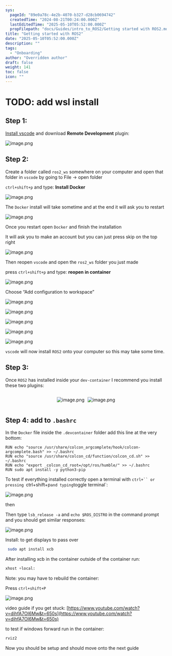 ```yaml
---
sys:
  pageId: "89e0a78c-4e2b-4070-b327-d28cb0694742"
  createdTime: "2024-08-21T00:24:00.000Z"
  lastEditedTime: "2025-05-10T05:52:00.000Z"
  propFilepath: "docs/Guides/intro_to_ROS2/Getting started with ROS2.md"
title: "Getting started with ROS2"
date: "2025-05-10T05:52:00.000Z"
description: ""
tags:
  - "Onboarding"
author: "Overridden author"
draft: false
weight: 141
toc: false
icon: ""
---
```


# TODO: add wsl install

## Step 1:

[Install vscode](https://code.visualstudio.com/download) and download **Remote Development** plugin:

![image.png](https://prod-files-secure.s3.us-west-2.amazonaws.com/d518164a-d88e-44d1-a4ee-3adb3bd8bce0/efb52993-1881-4a40-b95e-6f020334f022/image.png?X-Amz-Algorithm=AWS4-HMAC-SHA256&X-Amz-Content-Sha256=UNSIGNED-PAYLOAD&X-Amz-Credential=ASIAZI2LB4665YXG5K4X%2F20250629%2Fus-west-2%2Fs3%2Faws4_request&X-Amz-Date=20250629T220756Z&X-Amz-Expires=3600&X-Amz-Security-Token=IQoJb3JpZ2luX2VjELX%2F%2F%2F%2F%2F%2F%2F%2F%2F%2FwEaCXVzLXdlc3QtMiJHMEUCIHWoUsJva8zksE2uHv2%2Bx66QZfrlkBAve5OIru7pGT6VAiEAuPUJOoR2bS%2FLuijeNzR%2BeS0i6%2FpqXX6D9lcW9kqo1gsqiAQIrv%2F%2F%2F%2F%2F%2F%2F%2F%2F%2FARAAGgw2Mzc0MjMxODM4MDUiDBJC1viUHv3qRjOcMCrcA780Lzgb3IN3KVoMBsqYEDrSg0h4w27Psx%2BgSU671aTwcGTnVQbqwg0GJQPr4HB8aTVPOCawapQXMbf%2Bd7zVp9gCrA6A6wo0PRH%2F7ddOveh5tY9o1HIn20xglYU6CNIcNSKibkeAh0hxFEDLK7Kx0uuqxjNl0%2FihrUfWmRaXwLgkUReJVPniQJ1D1u2mkzEFXGDNIJ%2F6BMaoc06p9jpZZNJ5HYuevyKLRkCU9jmyNTetD9k7H34tj7SJikcAlvx0rg%2FfQVAvGqTBJq3%2Fe8dCqdmjmKEAYA6E1PQKla5gzIFWUmimSF3YWvHxCKs4oGHT2YAQ30BnBTykrfiIyTYSNLKh%2BapCq0eLis%2Ft1EwytzTkkhq%2BRfNMvxlAnX%2FmqfKrwCTxeGe3hd2LW%2B1kMnC3zTUmUEIlH%2BYCtn1JTcxi%2F12XC%2BPy2UGHHRW%2F1BaZf%2BhN6juUzqyGHTKpWLHCsLXbnvk2pr4bJFOqtUHGwqdWIiTszwOuZmvXAZtY6j1UxAJwtOi1xD1XRMW3ysApWurugXXwpV%2BDLfqSxJl2C9zHGggTFY6K2OxPgiPOJUZtF3pzbnGUEEWlExtJswDB9nHrKMvRo%2B0BGk8w7BpkY4WpY0678aaQo6uggJX7FMU4MPDMhsMGOqUBPgh02Dh9uNWvH6F7MJOA3Kc6MXff%2FTv2AWVvTynClRoP%2FARqJvRwMw8F3fSreOU7RWbd0abNf497JuGb78sGAs20z0MJfZG7QdnmFp3jNzwMawFjiJxKTw3iVzgymXnhjYW%2F1FJpuawg%2Fv%2Fto5%2BOIxjK70D3Jk7yyXFMrk9gCoF0yKttdN2x3RK1mGFcvOsjeee4I3LVoNOp8wTxGTkr90%2F5HS7V&X-Amz-Signature=2939ffa9eccfa6c380fb21bd7fd4f1a55a8c44439376f5452489d0cf92647041&X-Amz-SignedHeaders=host&x-amz-checksum-mode=ENABLED&x-id=GetObject)

## Step 2:

Create a folder called `ros2_ws` somewhere on your computer and open that folder in `vscode` by going to File → open folder 

`ctrl+shift+p` and type: **Install Docker**

![image.png](https://prod-files-secure.s3.us-west-2.amazonaws.com/d518164a-d88e-44d1-a4ee-3adb3bd8bce0/2269dc0e-1cd5-47ff-bceb-c04ad9b2eab0/image.png?X-Amz-Algorithm=AWS4-HMAC-SHA256&X-Amz-Content-Sha256=UNSIGNED-PAYLOAD&X-Amz-Credential=ASIAZI2LB4665YXG5K4X%2F20250629%2Fus-west-2%2Fs3%2Faws4_request&X-Amz-Date=20250629T220756Z&X-Amz-Expires=3600&X-Amz-Security-Token=IQoJb3JpZ2luX2VjELX%2F%2F%2F%2F%2F%2F%2F%2F%2F%2FwEaCXVzLXdlc3QtMiJHMEUCIHWoUsJva8zksE2uHv2%2Bx66QZfrlkBAve5OIru7pGT6VAiEAuPUJOoR2bS%2FLuijeNzR%2BeS0i6%2FpqXX6D9lcW9kqo1gsqiAQIrv%2F%2F%2F%2F%2F%2F%2F%2F%2F%2FARAAGgw2Mzc0MjMxODM4MDUiDBJC1viUHv3qRjOcMCrcA780Lzgb3IN3KVoMBsqYEDrSg0h4w27Psx%2BgSU671aTwcGTnVQbqwg0GJQPr4HB8aTVPOCawapQXMbf%2Bd7zVp9gCrA6A6wo0PRH%2F7ddOveh5tY9o1HIn20xglYU6CNIcNSKibkeAh0hxFEDLK7Kx0uuqxjNl0%2FihrUfWmRaXwLgkUReJVPniQJ1D1u2mkzEFXGDNIJ%2F6BMaoc06p9jpZZNJ5HYuevyKLRkCU9jmyNTetD9k7H34tj7SJikcAlvx0rg%2FfQVAvGqTBJq3%2Fe8dCqdmjmKEAYA6E1PQKla5gzIFWUmimSF3YWvHxCKs4oGHT2YAQ30BnBTykrfiIyTYSNLKh%2BapCq0eLis%2Ft1EwytzTkkhq%2BRfNMvxlAnX%2FmqfKrwCTxeGe3hd2LW%2B1kMnC3zTUmUEIlH%2BYCtn1JTcxi%2F12XC%2BPy2UGHHRW%2F1BaZf%2BhN6juUzqyGHTKpWLHCsLXbnvk2pr4bJFOqtUHGwqdWIiTszwOuZmvXAZtY6j1UxAJwtOi1xD1XRMW3ysApWurugXXwpV%2BDLfqSxJl2C9zHGggTFY6K2OxPgiPOJUZtF3pzbnGUEEWlExtJswDB9nHrKMvRo%2B0BGk8w7BpkY4WpY0678aaQo6uggJX7FMU4MPDMhsMGOqUBPgh02Dh9uNWvH6F7MJOA3Kc6MXff%2FTv2AWVvTynClRoP%2FARqJvRwMw8F3fSreOU7RWbd0abNf497JuGb78sGAs20z0MJfZG7QdnmFp3jNzwMawFjiJxKTw3iVzgymXnhjYW%2F1FJpuawg%2Fv%2Fto5%2BOIxjK70D3Jk7yyXFMrk9gCoF0yKttdN2x3RK1mGFcvOsjeee4I3LVoNOp8wTxGTkr90%2F5HS7V&X-Amz-Signature=752245f021c34d1a75e6f22a3ddeff941127718e1aa388e12e4ed9004229ad2c&X-Amz-SignedHeaders=host&x-amz-checksum-mode=ENABLED&x-id=GetObject)

The `Docker` install will take sometime and at the end it will ask you to restart

![image.png](https://prod-files-secure.s3.us-west-2.amazonaws.com/d518164a-d88e-44d1-a4ee-3adb3bd8bce0/ed233f78-be33-4b1f-b89c-9c346c0e961e/image.png?X-Amz-Algorithm=AWS4-HMAC-SHA256&X-Amz-Content-Sha256=UNSIGNED-PAYLOAD&X-Amz-Credential=ASIAZI2LB4665YXG5K4X%2F20250629%2Fus-west-2%2Fs3%2Faws4_request&X-Amz-Date=20250629T220756Z&X-Amz-Expires=3600&X-Amz-Security-Token=IQoJb3JpZ2luX2VjELX%2F%2F%2F%2F%2F%2F%2F%2F%2F%2FwEaCXVzLXdlc3QtMiJHMEUCIHWoUsJva8zksE2uHv2%2Bx66QZfrlkBAve5OIru7pGT6VAiEAuPUJOoR2bS%2FLuijeNzR%2BeS0i6%2FpqXX6D9lcW9kqo1gsqiAQIrv%2F%2F%2F%2F%2F%2F%2F%2F%2F%2FARAAGgw2Mzc0MjMxODM4MDUiDBJC1viUHv3qRjOcMCrcA780Lzgb3IN3KVoMBsqYEDrSg0h4w27Psx%2BgSU671aTwcGTnVQbqwg0GJQPr4HB8aTVPOCawapQXMbf%2Bd7zVp9gCrA6A6wo0PRH%2F7ddOveh5tY9o1HIn20xglYU6CNIcNSKibkeAh0hxFEDLK7Kx0uuqxjNl0%2FihrUfWmRaXwLgkUReJVPniQJ1D1u2mkzEFXGDNIJ%2F6BMaoc06p9jpZZNJ5HYuevyKLRkCU9jmyNTetD9k7H34tj7SJikcAlvx0rg%2FfQVAvGqTBJq3%2Fe8dCqdmjmKEAYA6E1PQKla5gzIFWUmimSF3YWvHxCKs4oGHT2YAQ30BnBTykrfiIyTYSNLKh%2BapCq0eLis%2Ft1EwytzTkkhq%2BRfNMvxlAnX%2FmqfKrwCTxeGe3hd2LW%2B1kMnC3zTUmUEIlH%2BYCtn1JTcxi%2F12XC%2BPy2UGHHRW%2F1BaZf%2BhN6juUzqyGHTKpWLHCsLXbnvk2pr4bJFOqtUHGwqdWIiTszwOuZmvXAZtY6j1UxAJwtOi1xD1XRMW3ysApWurugXXwpV%2BDLfqSxJl2C9zHGggTFY6K2OxPgiPOJUZtF3pzbnGUEEWlExtJswDB9nHrKMvRo%2B0BGk8w7BpkY4WpY0678aaQo6uggJX7FMU4MPDMhsMGOqUBPgh02Dh9uNWvH6F7MJOA3Kc6MXff%2FTv2AWVvTynClRoP%2FARqJvRwMw8F3fSreOU7RWbd0abNf497JuGb78sGAs20z0MJfZG7QdnmFp3jNzwMawFjiJxKTw3iVzgymXnhjYW%2F1FJpuawg%2Fv%2Fto5%2BOIxjK70D3Jk7yyXFMrk9gCoF0yKttdN2x3RK1mGFcvOsjeee4I3LVoNOp8wTxGTkr90%2F5HS7V&X-Amz-Signature=cd4756049276196adf1027856ef22115fb1eb800934622b0445659d5b55b41ba&X-Amz-SignedHeaders=host&x-amz-checksum-mode=ENABLED&x-id=GetObject)

Once you restart open `Docker` and finish the installation

It will ask you to make an account but you can just press skip on the top right

![image.png](https://prod-files-secure.s3.us-west-2.amazonaws.com/d518164a-d88e-44d1-a4ee-3adb3bd8bce0/21010ad9-1659-4fd9-9f59-9932a09b2a3d/image.png?X-Amz-Algorithm=AWS4-HMAC-SHA256&X-Amz-Content-Sha256=UNSIGNED-PAYLOAD&X-Amz-Credential=ASIAZI2LB4665YXG5K4X%2F20250629%2Fus-west-2%2Fs3%2Faws4_request&X-Amz-Date=20250629T220756Z&X-Amz-Expires=3600&X-Amz-Security-Token=IQoJb3JpZ2luX2VjELX%2F%2F%2F%2F%2F%2F%2F%2F%2F%2FwEaCXVzLXdlc3QtMiJHMEUCIHWoUsJva8zksE2uHv2%2Bx66QZfrlkBAve5OIru7pGT6VAiEAuPUJOoR2bS%2FLuijeNzR%2BeS0i6%2FpqXX6D9lcW9kqo1gsqiAQIrv%2F%2F%2F%2F%2F%2F%2F%2F%2F%2FARAAGgw2Mzc0MjMxODM4MDUiDBJC1viUHv3qRjOcMCrcA780Lzgb3IN3KVoMBsqYEDrSg0h4w27Psx%2BgSU671aTwcGTnVQbqwg0GJQPr4HB8aTVPOCawapQXMbf%2Bd7zVp9gCrA6A6wo0PRH%2F7ddOveh5tY9o1HIn20xglYU6CNIcNSKibkeAh0hxFEDLK7Kx0uuqxjNl0%2FihrUfWmRaXwLgkUReJVPniQJ1D1u2mkzEFXGDNIJ%2F6BMaoc06p9jpZZNJ5HYuevyKLRkCU9jmyNTetD9k7H34tj7SJikcAlvx0rg%2FfQVAvGqTBJq3%2Fe8dCqdmjmKEAYA6E1PQKla5gzIFWUmimSF3YWvHxCKs4oGHT2YAQ30BnBTykrfiIyTYSNLKh%2BapCq0eLis%2Ft1EwytzTkkhq%2BRfNMvxlAnX%2FmqfKrwCTxeGe3hd2LW%2B1kMnC3zTUmUEIlH%2BYCtn1JTcxi%2F12XC%2BPy2UGHHRW%2F1BaZf%2BhN6juUzqyGHTKpWLHCsLXbnvk2pr4bJFOqtUHGwqdWIiTszwOuZmvXAZtY6j1UxAJwtOi1xD1XRMW3ysApWurugXXwpV%2BDLfqSxJl2C9zHGggTFY6K2OxPgiPOJUZtF3pzbnGUEEWlExtJswDB9nHrKMvRo%2B0BGk8w7BpkY4WpY0678aaQo6uggJX7FMU4MPDMhsMGOqUBPgh02Dh9uNWvH6F7MJOA3Kc6MXff%2FTv2AWVvTynClRoP%2FARqJvRwMw8F3fSreOU7RWbd0abNf497JuGb78sGAs20z0MJfZG7QdnmFp3jNzwMawFjiJxKTw3iVzgymXnhjYW%2F1FJpuawg%2Fv%2Fto5%2BOIxjK70D3Jk7yyXFMrk9gCoF0yKttdN2x3RK1mGFcvOsjeee4I3LVoNOp8wTxGTkr90%2F5HS7V&X-Amz-Signature=85c435042c89d91b328a94cfa99a4e43c338ac002f810a6c212f9e99ffdf3e68&X-Amz-SignedHeaders=host&x-amz-checksum-mode=ENABLED&x-id=GetObject)

Then reopen `vscode` and open the `ros2_ws` folder you just made

press `ctrl+shift+p` and type: **reopen in container**

![image.png](https://prod-files-secure.s3.us-west-2.amazonaws.com/d518164a-d88e-44d1-a4ee-3adb3bd8bce0/4e93b8c2-41ad-488c-8095-c74205196118/image.png?X-Amz-Algorithm=AWS4-HMAC-SHA256&X-Amz-Content-Sha256=UNSIGNED-PAYLOAD&X-Amz-Credential=ASIAZI2LB4665YXG5K4X%2F20250629%2Fus-west-2%2Fs3%2Faws4_request&X-Amz-Date=20250629T220756Z&X-Amz-Expires=3600&X-Amz-Security-Token=IQoJb3JpZ2luX2VjELX%2F%2F%2F%2F%2F%2F%2F%2F%2F%2FwEaCXVzLXdlc3QtMiJHMEUCIHWoUsJva8zksE2uHv2%2Bx66QZfrlkBAve5OIru7pGT6VAiEAuPUJOoR2bS%2FLuijeNzR%2BeS0i6%2FpqXX6D9lcW9kqo1gsqiAQIrv%2F%2F%2F%2F%2F%2F%2F%2F%2F%2FARAAGgw2Mzc0MjMxODM4MDUiDBJC1viUHv3qRjOcMCrcA780Lzgb3IN3KVoMBsqYEDrSg0h4w27Psx%2BgSU671aTwcGTnVQbqwg0GJQPr4HB8aTVPOCawapQXMbf%2Bd7zVp9gCrA6A6wo0PRH%2F7ddOveh5tY9o1HIn20xglYU6CNIcNSKibkeAh0hxFEDLK7Kx0uuqxjNl0%2FihrUfWmRaXwLgkUReJVPniQJ1D1u2mkzEFXGDNIJ%2F6BMaoc06p9jpZZNJ5HYuevyKLRkCU9jmyNTetD9k7H34tj7SJikcAlvx0rg%2FfQVAvGqTBJq3%2Fe8dCqdmjmKEAYA6E1PQKla5gzIFWUmimSF3YWvHxCKs4oGHT2YAQ30BnBTykrfiIyTYSNLKh%2BapCq0eLis%2Ft1EwytzTkkhq%2BRfNMvxlAnX%2FmqfKrwCTxeGe3hd2LW%2B1kMnC3zTUmUEIlH%2BYCtn1JTcxi%2F12XC%2BPy2UGHHRW%2F1BaZf%2BhN6juUzqyGHTKpWLHCsLXbnvk2pr4bJFOqtUHGwqdWIiTszwOuZmvXAZtY6j1UxAJwtOi1xD1XRMW3ysApWurugXXwpV%2BDLfqSxJl2C9zHGggTFY6K2OxPgiPOJUZtF3pzbnGUEEWlExtJswDB9nHrKMvRo%2B0BGk8w7BpkY4WpY0678aaQo6uggJX7FMU4MPDMhsMGOqUBPgh02Dh9uNWvH6F7MJOA3Kc6MXff%2FTv2AWVvTynClRoP%2FARqJvRwMw8F3fSreOU7RWbd0abNf497JuGb78sGAs20z0MJfZG7QdnmFp3jNzwMawFjiJxKTw3iVzgymXnhjYW%2F1FJpuawg%2Fv%2Fto5%2BOIxjK70D3Jk7yyXFMrk9gCoF0yKttdN2x3RK1mGFcvOsjeee4I3LVoNOp8wTxGTkr90%2F5HS7V&X-Amz-Signature=c7cc84a9446626e6981546d4248d3d6bd7db607a2ca8e433158011fb3f868898&X-Amz-SignedHeaders=host&x-amz-checksum-mode=ENABLED&x-id=GetObject)

Choose “Add configuration to workspace”

![image.png](https://prod-files-secure.s3.us-west-2.amazonaws.com/d518164a-d88e-44d1-a4ee-3adb3bd8bce0/9560b282-5060-4989-ba37-97e7b2c22476/image.png?X-Amz-Algorithm=AWS4-HMAC-SHA256&X-Amz-Content-Sha256=UNSIGNED-PAYLOAD&X-Amz-Credential=ASIAZI2LB4665YXG5K4X%2F20250629%2Fus-west-2%2Fs3%2Faws4_request&X-Amz-Date=20250629T220756Z&X-Amz-Expires=3600&X-Amz-Security-Token=IQoJb3JpZ2luX2VjELX%2F%2F%2F%2F%2F%2F%2F%2F%2F%2FwEaCXVzLXdlc3QtMiJHMEUCIHWoUsJva8zksE2uHv2%2Bx66QZfrlkBAve5OIru7pGT6VAiEAuPUJOoR2bS%2FLuijeNzR%2BeS0i6%2FpqXX6D9lcW9kqo1gsqiAQIrv%2F%2F%2F%2F%2F%2F%2F%2F%2F%2FARAAGgw2Mzc0MjMxODM4MDUiDBJC1viUHv3qRjOcMCrcA780Lzgb3IN3KVoMBsqYEDrSg0h4w27Psx%2BgSU671aTwcGTnVQbqwg0GJQPr4HB8aTVPOCawapQXMbf%2Bd7zVp9gCrA6A6wo0PRH%2F7ddOveh5tY9o1HIn20xglYU6CNIcNSKibkeAh0hxFEDLK7Kx0uuqxjNl0%2FihrUfWmRaXwLgkUReJVPniQJ1D1u2mkzEFXGDNIJ%2F6BMaoc06p9jpZZNJ5HYuevyKLRkCU9jmyNTetD9k7H34tj7SJikcAlvx0rg%2FfQVAvGqTBJq3%2Fe8dCqdmjmKEAYA6E1PQKla5gzIFWUmimSF3YWvHxCKs4oGHT2YAQ30BnBTykrfiIyTYSNLKh%2BapCq0eLis%2Ft1EwytzTkkhq%2BRfNMvxlAnX%2FmqfKrwCTxeGe3hd2LW%2B1kMnC3zTUmUEIlH%2BYCtn1JTcxi%2F12XC%2BPy2UGHHRW%2F1BaZf%2BhN6juUzqyGHTKpWLHCsLXbnvk2pr4bJFOqtUHGwqdWIiTszwOuZmvXAZtY6j1UxAJwtOi1xD1XRMW3ysApWurugXXwpV%2BDLfqSxJl2C9zHGggTFY6K2OxPgiPOJUZtF3pzbnGUEEWlExtJswDB9nHrKMvRo%2B0BGk8w7BpkY4WpY0678aaQo6uggJX7FMU4MPDMhsMGOqUBPgh02Dh9uNWvH6F7MJOA3Kc6MXff%2FTv2AWVvTynClRoP%2FARqJvRwMw8F3fSreOU7RWbd0abNf497JuGb78sGAs20z0MJfZG7QdnmFp3jNzwMawFjiJxKTw3iVzgymXnhjYW%2F1FJpuawg%2Fv%2Fto5%2BOIxjK70D3Jk7yyXFMrk9gCoF0yKttdN2x3RK1mGFcvOsjeee4I3LVoNOp8wTxGTkr90%2F5HS7V&X-Amz-Signature=aea354713d9cdf22a668dab41c03fa134f86a127d87bf1dbbb9b80453bccf98e&X-Amz-SignedHeaders=host&x-amz-checksum-mode=ENABLED&x-id=GetObject)

![image.png](https://prod-files-secure.s3.us-west-2.amazonaws.com/d518164a-d88e-44d1-a4ee-3adb3bd8bce0/2ee63f81-886b-48e8-a553-dc6e5eac99e4/image.png?X-Amz-Algorithm=AWS4-HMAC-SHA256&X-Amz-Content-Sha256=UNSIGNED-PAYLOAD&X-Amz-Credential=ASIAZI2LB4665YXG5K4X%2F20250629%2Fus-west-2%2Fs3%2Faws4_request&X-Amz-Date=20250629T220756Z&X-Amz-Expires=3600&X-Amz-Security-Token=IQoJb3JpZ2luX2VjELX%2F%2F%2F%2F%2F%2F%2F%2F%2F%2FwEaCXVzLXdlc3QtMiJHMEUCIHWoUsJva8zksE2uHv2%2Bx66QZfrlkBAve5OIru7pGT6VAiEAuPUJOoR2bS%2FLuijeNzR%2BeS0i6%2FpqXX6D9lcW9kqo1gsqiAQIrv%2F%2F%2F%2F%2F%2F%2F%2F%2F%2FARAAGgw2Mzc0MjMxODM4MDUiDBJC1viUHv3qRjOcMCrcA780Lzgb3IN3KVoMBsqYEDrSg0h4w27Psx%2BgSU671aTwcGTnVQbqwg0GJQPr4HB8aTVPOCawapQXMbf%2Bd7zVp9gCrA6A6wo0PRH%2F7ddOveh5tY9o1HIn20xglYU6CNIcNSKibkeAh0hxFEDLK7Kx0uuqxjNl0%2FihrUfWmRaXwLgkUReJVPniQJ1D1u2mkzEFXGDNIJ%2F6BMaoc06p9jpZZNJ5HYuevyKLRkCU9jmyNTetD9k7H34tj7SJikcAlvx0rg%2FfQVAvGqTBJq3%2Fe8dCqdmjmKEAYA6E1PQKla5gzIFWUmimSF3YWvHxCKs4oGHT2YAQ30BnBTykrfiIyTYSNLKh%2BapCq0eLis%2Ft1EwytzTkkhq%2BRfNMvxlAnX%2FmqfKrwCTxeGe3hd2LW%2B1kMnC3zTUmUEIlH%2BYCtn1JTcxi%2F12XC%2BPy2UGHHRW%2F1BaZf%2BhN6juUzqyGHTKpWLHCsLXbnvk2pr4bJFOqtUHGwqdWIiTszwOuZmvXAZtY6j1UxAJwtOi1xD1XRMW3ysApWurugXXwpV%2BDLfqSxJl2C9zHGggTFY6K2OxPgiPOJUZtF3pzbnGUEEWlExtJswDB9nHrKMvRo%2B0BGk8w7BpkY4WpY0678aaQo6uggJX7FMU4MPDMhsMGOqUBPgh02Dh9uNWvH6F7MJOA3Kc6MXff%2FTv2AWVvTynClRoP%2FARqJvRwMw8F3fSreOU7RWbd0abNf497JuGb78sGAs20z0MJfZG7QdnmFp3jNzwMawFjiJxKTw3iVzgymXnhjYW%2F1FJpuawg%2Fv%2Fto5%2BOIxjK70D3Jk7yyXFMrk9gCoF0yKttdN2x3RK1mGFcvOsjeee4I3LVoNOp8wTxGTkr90%2F5HS7V&X-Amz-Signature=f5ee12456894ef6d96dc0b67e8d376078b5555095f17eedb91a656650cb47e24&X-Amz-SignedHeaders=host&x-amz-checksum-mode=ENABLED&x-id=GetObject)

![image.png](https://prod-files-secure.s3.us-west-2.amazonaws.com/d518164a-d88e-44d1-a4ee-3adb3bd8bce0/ae1580b2-b048-407e-aed9-b584224a7a04/image.png?X-Amz-Algorithm=AWS4-HMAC-SHA256&X-Amz-Content-Sha256=UNSIGNED-PAYLOAD&X-Amz-Credential=ASIAZI2LB4665YXG5K4X%2F20250629%2Fus-west-2%2Fs3%2Faws4_request&X-Amz-Date=20250629T220756Z&X-Amz-Expires=3600&X-Amz-Security-Token=IQoJb3JpZ2luX2VjELX%2F%2F%2F%2F%2F%2F%2F%2F%2F%2FwEaCXVzLXdlc3QtMiJHMEUCIHWoUsJva8zksE2uHv2%2Bx66QZfrlkBAve5OIru7pGT6VAiEAuPUJOoR2bS%2FLuijeNzR%2BeS0i6%2FpqXX6D9lcW9kqo1gsqiAQIrv%2F%2F%2F%2F%2F%2F%2F%2F%2F%2FARAAGgw2Mzc0MjMxODM4MDUiDBJC1viUHv3qRjOcMCrcA780Lzgb3IN3KVoMBsqYEDrSg0h4w27Psx%2BgSU671aTwcGTnVQbqwg0GJQPr4HB8aTVPOCawapQXMbf%2Bd7zVp9gCrA6A6wo0PRH%2F7ddOveh5tY9o1HIn20xglYU6CNIcNSKibkeAh0hxFEDLK7Kx0uuqxjNl0%2FihrUfWmRaXwLgkUReJVPniQJ1D1u2mkzEFXGDNIJ%2F6BMaoc06p9jpZZNJ5HYuevyKLRkCU9jmyNTetD9k7H34tj7SJikcAlvx0rg%2FfQVAvGqTBJq3%2Fe8dCqdmjmKEAYA6E1PQKla5gzIFWUmimSF3YWvHxCKs4oGHT2YAQ30BnBTykrfiIyTYSNLKh%2BapCq0eLis%2Ft1EwytzTkkhq%2BRfNMvxlAnX%2FmqfKrwCTxeGe3hd2LW%2B1kMnC3zTUmUEIlH%2BYCtn1JTcxi%2F12XC%2BPy2UGHHRW%2F1BaZf%2BhN6juUzqyGHTKpWLHCsLXbnvk2pr4bJFOqtUHGwqdWIiTszwOuZmvXAZtY6j1UxAJwtOi1xD1XRMW3ysApWurugXXwpV%2BDLfqSxJl2C9zHGggTFY6K2OxPgiPOJUZtF3pzbnGUEEWlExtJswDB9nHrKMvRo%2B0BGk8w7BpkY4WpY0678aaQo6uggJX7FMU4MPDMhsMGOqUBPgh02Dh9uNWvH6F7MJOA3Kc6MXff%2FTv2AWVvTynClRoP%2FARqJvRwMw8F3fSreOU7RWbd0abNf497JuGb78sGAs20z0MJfZG7QdnmFp3jNzwMawFjiJxKTw3iVzgymXnhjYW%2F1FJpuawg%2Fv%2Fto5%2BOIxjK70D3Jk7yyXFMrk9gCoF0yKttdN2x3RK1mGFcvOsjeee4I3LVoNOp8wTxGTkr90%2F5HS7V&X-Amz-Signature=4fe51d1cd387ddc4e61d5816c7d95419ec86da69dd1b6bef289c744ad83d184f&X-Amz-SignedHeaders=host&x-amz-checksum-mode=ENABLED&x-id=GetObject)

![image.png](https://prod-files-secure.s3.us-west-2.amazonaws.com/d518164a-d88e-44d1-a4ee-3adb3bd8bce0/53255b28-f75e-430f-b9e3-c0ac8577e42b/image.png?X-Amz-Algorithm=AWS4-HMAC-SHA256&X-Amz-Content-Sha256=UNSIGNED-PAYLOAD&X-Amz-Credential=ASIAZI2LB4665YXG5K4X%2F20250629%2Fus-west-2%2Fs3%2Faws4_request&X-Amz-Date=20250629T220756Z&X-Amz-Expires=3600&X-Amz-Security-Token=IQoJb3JpZ2luX2VjELX%2F%2F%2F%2F%2F%2F%2F%2F%2F%2FwEaCXVzLXdlc3QtMiJHMEUCIHWoUsJva8zksE2uHv2%2Bx66QZfrlkBAve5OIru7pGT6VAiEAuPUJOoR2bS%2FLuijeNzR%2BeS0i6%2FpqXX6D9lcW9kqo1gsqiAQIrv%2F%2F%2F%2F%2F%2F%2F%2F%2F%2FARAAGgw2Mzc0MjMxODM4MDUiDBJC1viUHv3qRjOcMCrcA780Lzgb3IN3KVoMBsqYEDrSg0h4w27Psx%2BgSU671aTwcGTnVQbqwg0GJQPr4HB8aTVPOCawapQXMbf%2Bd7zVp9gCrA6A6wo0PRH%2F7ddOveh5tY9o1HIn20xglYU6CNIcNSKibkeAh0hxFEDLK7Kx0uuqxjNl0%2FihrUfWmRaXwLgkUReJVPniQJ1D1u2mkzEFXGDNIJ%2F6BMaoc06p9jpZZNJ5HYuevyKLRkCU9jmyNTetD9k7H34tj7SJikcAlvx0rg%2FfQVAvGqTBJq3%2Fe8dCqdmjmKEAYA6E1PQKla5gzIFWUmimSF3YWvHxCKs4oGHT2YAQ30BnBTykrfiIyTYSNLKh%2BapCq0eLis%2Ft1EwytzTkkhq%2BRfNMvxlAnX%2FmqfKrwCTxeGe3hd2LW%2B1kMnC3zTUmUEIlH%2BYCtn1JTcxi%2F12XC%2BPy2UGHHRW%2F1BaZf%2BhN6juUzqyGHTKpWLHCsLXbnvk2pr4bJFOqtUHGwqdWIiTszwOuZmvXAZtY6j1UxAJwtOi1xD1XRMW3ysApWurugXXwpV%2BDLfqSxJl2C9zHGggTFY6K2OxPgiPOJUZtF3pzbnGUEEWlExtJswDB9nHrKMvRo%2B0BGk8w7BpkY4WpY0678aaQo6uggJX7FMU4MPDMhsMGOqUBPgh02Dh9uNWvH6F7MJOA3Kc6MXff%2FTv2AWVvTynClRoP%2FARqJvRwMw8F3fSreOU7RWbd0abNf497JuGb78sGAs20z0MJfZG7QdnmFp3jNzwMawFjiJxKTw3iVzgymXnhjYW%2F1FJpuawg%2Fv%2Fto5%2BOIxjK70D3Jk7yyXFMrk9gCoF0yKttdN2x3RK1mGFcvOsjeee4I3LVoNOp8wTxGTkr90%2F5HS7V&X-Amz-Signature=3d27f87c533b03b2addbf31fa196244ed0f5c0d3dbeecf3a993d8c3b84adc02a&X-Amz-SignedHeaders=host&x-amz-checksum-mode=ENABLED&x-id=GetObject)

![image.png](https://prod-files-secure.s3.us-west-2.amazonaws.com/d518164a-d88e-44d1-a4ee-3adb3bd8bce0/7c562767-5af9-4ffb-97d1-327bcdf4ee00/image.png?X-Amz-Algorithm=AWS4-HMAC-SHA256&X-Amz-Content-Sha256=UNSIGNED-PAYLOAD&X-Amz-Credential=ASIAZI2LB4665YXG5K4X%2F20250629%2Fus-west-2%2Fs3%2Faws4_request&X-Amz-Date=20250629T220756Z&X-Amz-Expires=3600&X-Amz-Security-Token=IQoJb3JpZ2luX2VjELX%2F%2F%2F%2F%2F%2F%2F%2F%2F%2FwEaCXVzLXdlc3QtMiJHMEUCIHWoUsJva8zksE2uHv2%2Bx66QZfrlkBAve5OIru7pGT6VAiEAuPUJOoR2bS%2FLuijeNzR%2BeS0i6%2FpqXX6D9lcW9kqo1gsqiAQIrv%2F%2F%2F%2F%2F%2F%2F%2F%2F%2FARAAGgw2Mzc0MjMxODM4MDUiDBJC1viUHv3qRjOcMCrcA780Lzgb3IN3KVoMBsqYEDrSg0h4w27Psx%2BgSU671aTwcGTnVQbqwg0GJQPr4HB8aTVPOCawapQXMbf%2Bd7zVp9gCrA6A6wo0PRH%2F7ddOveh5tY9o1HIn20xglYU6CNIcNSKibkeAh0hxFEDLK7Kx0uuqxjNl0%2FihrUfWmRaXwLgkUReJVPniQJ1D1u2mkzEFXGDNIJ%2F6BMaoc06p9jpZZNJ5HYuevyKLRkCU9jmyNTetD9k7H34tj7SJikcAlvx0rg%2FfQVAvGqTBJq3%2Fe8dCqdmjmKEAYA6E1PQKla5gzIFWUmimSF3YWvHxCKs4oGHT2YAQ30BnBTykrfiIyTYSNLKh%2BapCq0eLis%2Ft1EwytzTkkhq%2BRfNMvxlAnX%2FmqfKrwCTxeGe3hd2LW%2B1kMnC3zTUmUEIlH%2BYCtn1JTcxi%2F12XC%2BPy2UGHHRW%2F1BaZf%2BhN6juUzqyGHTKpWLHCsLXbnvk2pr4bJFOqtUHGwqdWIiTszwOuZmvXAZtY6j1UxAJwtOi1xD1XRMW3ysApWurugXXwpV%2BDLfqSxJl2C9zHGggTFY6K2OxPgiPOJUZtF3pzbnGUEEWlExtJswDB9nHrKMvRo%2B0BGk8w7BpkY4WpY0678aaQo6uggJX7FMU4MPDMhsMGOqUBPgh02Dh9uNWvH6F7MJOA3Kc6MXff%2FTv2AWVvTynClRoP%2FARqJvRwMw8F3fSreOU7RWbd0abNf497JuGb78sGAs20z0MJfZG7QdnmFp3jNzwMawFjiJxKTw3iVzgymXnhjYW%2F1FJpuawg%2Fv%2Fto5%2BOIxjK70D3Jk7yyXFMrk9gCoF0yKttdN2x3RK1mGFcvOsjeee4I3LVoNOp8wTxGTkr90%2F5HS7V&X-Amz-Signature=5affd086218befd806016c656363df38571112f758a5e7b73e731eb87496cf87&X-Amz-SignedHeaders=host&x-amz-checksum-mode=ENABLED&x-id=GetObject)

`vscode` will now install `ROS2` onto your computer so this may take some time.

## Step 3:

Once `ROS2` has installed inside your `dev-container` I recommend you install these two plugins:

<div style="display: flex;flex-direction: row; column-gap:10px; max-width: 630px;justify-content: center;">
<div>

![image.png](https://prod-files-secure.s3.us-west-2.amazonaws.com/d518164a-d88e-44d1-a4ee-3adb3bd8bce0/3fc3d550-5a54-4ba1-ba6b-faa01cdb7369/image.png?X-Amz-Algorithm=AWS4-HMAC-SHA256&X-Amz-Content-Sha256=UNSIGNED-PAYLOAD&X-Amz-Credential=ASIAZI2LB466ZZNZYKVG%2F20250629%2Fus-west-2%2Fs3%2Faws4_request&X-Amz-Date=20250629T220757Z&X-Amz-Expires=3600&X-Amz-Security-Token=IQoJb3JpZ2luX2VjELX%2F%2F%2F%2F%2F%2F%2F%2F%2F%2FwEaCXVzLXdlc3QtMiJHMEUCID3L7k9QLbRnKZST1VtQm22CHFgsH3lBvA8lMATH0uvGAiEAp7%2BxeOPy%2F28PRhRw%2FgNHULyuqHMVZfqYVF85SIPZyK0qiAQIrv%2F%2F%2F%2F%2F%2F%2F%2F%2F%2FARAAGgw2Mzc0MjMxODM4MDUiDAAah2y1AFP53tlBIircAxe%2BjW%2Fj0nXwS33heBdGJ1OvNcpMiGJQLekqXiyiaGklfCroNAMhk4XYfwI76ihVTxepVMZ8X%2BG1yPnAcpuipz%2BWVVSsXbU3%2B7BoYUvToxoaWl9%2BmUQjTX%2BRpLL%2Fv8NGbAM7PR0WYL%2B%2BB%2BENk4jVsLqFBe2U%2F3J7qutFd6uHU4nkjDEz6YmbOhK3Q6ro%2F%2FPSCmwBvhjQy2hHYtE%2FGVC%2Fl5TxcwMuq%2FYr6%2Bf4G2itPawVKR4wbSXtf%2FqIvYPySGY4q3L%2FC77Viqzu34lFvPmddwOHPxBWa87OvVH3Su19LU25xWqEl6cRVSuyFKiQXu9OUxXtLLLaRQG1jsoisjXPaG6RuejzNWm%2BIkvlG5J9FHXbSrrD2GWmsgGmVgRvs35CivF%2FNoY1ezruj3HA4GkD52iApjS9wc%2FoyOIL7ukA6lJhXp40G1iFpyyCYR%2FJlPMnHMZ%2Bl%2FcpYh%2B2mpa9QOAquYyIF%2FZxSmPjCJ8BZWVTmyJi2zBRxkdBWNCTrs4h6A1rlP2VwQc8H5XaN2gHnKsvGWlVWC1ipfmEco%2Bd8i%2FqV%2BN41MJXXXmXc5ZQ1lEoEwQ3FFUaQdCr%2FtIsp8tczr%2BVlR8gvVhWJBIwuYjocBnSLnETUPbJXTo3HJdqGYdhMPPMhsMGOqUBUIKUexagF7sUDnIqMrEeUW%2B%2FpqYUrAE1ZTralhL2DlnD8UV91AUzTvgfsVlfq6%2B22ji9smtguU7x99gKo3aWX39KsY0%2BctMrq%2FPBb%2BB5%2FPLuunI%2FuID7%2FwJ7jUKjdDqaMpuuGeRQi9c79T7hB8bjyTSlO2qg%2BAdMxp4eiyJHSDT7JjMWIkXETdJ707E89IRx0QzR7lagLeMrbeTReLzdRbJXXPvN&X-Amz-Signature=cdcdbdd564820ed0e7252fd82733d79f3da089af5cbbd5519adb42318f03a0f3&X-Amz-SignedHeaders=host&x-amz-checksum-mode=ENABLED&x-id=GetObject)

</div>
<div>

![image.png](https://prod-files-secure.s3.us-west-2.amazonaws.com/d518164a-d88e-44d1-a4ee-3adb3bd8bce0/d994cc66-13c2-4093-a5a3-f84cf4601a82/image.png?X-Amz-Algorithm=AWS4-HMAC-SHA256&X-Amz-Content-Sha256=UNSIGNED-PAYLOAD&X-Amz-Credential=ASIAZI2LB466WZPQEZHQ%2F20250629%2Fus-west-2%2Fs3%2Faws4_request&X-Amz-Date=20250629T220757Z&X-Amz-Expires=3600&X-Amz-Security-Token=IQoJb3JpZ2luX2VjELb%2F%2F%2F%2F%2F%2F%2F%2F%2F%2FwEaCXVzLXdlc3QtMiJHMEUCIGx1I66WuEGQCoNIolvVrMNX7hz0c5zfvndy5mT9%2FdfnAiEAwDOJeLR7vbYe9TWORHQkaTJoNtGSCiUtl7J%2F5Mi%2BqdQqiAQIr%2F%2F%2F%2F%2F%2F%2F%2F%2F%2F%2FARAAGgw2Mzc0MjMxODM4MDUiDCiSSKHJlEf5OIvkECrcA14JFhuDHuIm2%2B0AS3XDwDannpCXg5%2Fc4gNZQKZT9ZOe2%2F9VM%2BiQClioYaBTrsFPGtQ7qQ%2B69rJ8VzE%2FV5%2BAXj1zxMIDiFn5U2GflgEBjI6CNXO3UWiVnn6HWbdQd9t0L%2BYw2SLqqu%2FHljktIO%2FBclt3VLcmBiYWwgN3iDAvIG4%2FohMNJ0n7iO6r3m86X5J%2B3UQUSUj%2F0loduZn%2BdQQ0fQnCNvIg9YwKXX1SQ85n5rOriEqt5%2FNOujUiVCqysBzWTVG5s6xJXp%2BUgYitX%2FVvsmncu2gUziYorPQu2dLm3gU7M%2BoOSHMR8zjHNm6eFz%2BggbJE%2FHv624%2F0aipU0mLeE6VoCIbTlOsTRnJzQJjV3dU9u8A444rNX3r0MnYvXNMXwSb5doPiY6QVeXaW7uf1TzHy%2BqNdjru1HtuYIFEaRCJN8rEjbyYGQVbdC2S5xFah%2BBcYu2XGD6mTR98ts2eBplESo7cR14wOQjnMY8oLCrBQzwkWVUfB6frBiiIEetwQJWHYdyQgnFjUEJ5rFA2fncYgf%2Fn57Wo81BqVADu54ctKc2oNNVQ9hTgOBcYKu92XyKTTMd3Qo%2FD%2B%2BGQWmI4Zl4zmhzOTFngOhHY%2Ff57uKsmq0l6L0dppmPxbJoSWMOvphsMGOqUB18qM23oIZ6Bhumju4ev02w1GZS5iQ0Dvc5Akavjzmrz1II7cacbWFQpk40P14AoBH0t1bXKGUGR1Ah1%2BhiWlHSmZiaGhb%2B1Yf3WXspYy80dlopD2YAqWvDMXsuM4KuM%2FoBHQFyBeQenXza0AcS2mTx1pl73ivgwZji7keOsvVkdQw44l1RbcgLskcW0vry5c1rTB0a7gSHTuPCsnFUJR7dN3Pp4E&X-Amz-Signature=59d5ee254a5ca84dafe72a4a838289e8098cca5c058b739504d098b12ce97400&X-Amz-SignedHeaders=host&x-amz-checksum-mode=ENABLED&x-id=GetObject)

</div>
</div>

## Step 4: add to `.bashrc`

In the `Docker` file inside the `.devcontainer` folder add this line at the very bottom: 

```docker
RUN echo "source /usr/share/colcon_argcomplete/hook/colcon-argcomplete.bash" >> ~/.bashrc
RUN echo "source /usr/share/colcon_cd/function/colcon_cd.sh" >> ~/.bashrc
RUN echo "export _colcon_cd_root=/opt/ros/humble/" >> ~/.bashrc
RUN sudo apt install -y python3-pip 
```

To test if everything installed correctly open a terminal with `ctrl+`` or pressing `ctrl+shift+p` and typing `toggle terminal`:

![image.png](https://prod-files-secure.s3.us-west-2.amazonaws.com/d518164a-d88e-44d1-a4ee-3adb3bd8bce0/6a4943d8-b04e-4c02-9a58-775f3384d1a5/image.png?X-Amz-Algorithm=AWS4-HMAC-SHA256&X-Amz-Content-Sha256=UNSIGNED-PAYLOAD&X-Amz-Credential=ASIAZI2LB4665YXG5K4X%2F20250629%2Fus-west-2%2Fs3%2Faws4_request&X-Amz-Date=20250629T220756Z&X-Amz-Expires=3600&X-Amz-Security-Token=IQoJb3JpZ2luX2VjELX%2F%2F%2F%2F%2F%2F%2F%2F%2F%2FwEaCXVzLXdlc3QtMiJHMEUCIHWoUsJva8zksE2uHv2%2Bx66QZfrlkBAve5OIru7pGT6VAiEAuPUJOoR2bS%2FLuijeNzR%2BeS0i6%2FpqXX6D9lcW9kqo1gsqiAQIrv%2F%2F%2F%2F%2F%2F%2F%2F%2F%2FARAAGgw2Mzc0MjMxODM4MDUiDBJC1viUHv3qRjOcMCrcA780Lzgb3IN3KVoMBsqYEDrSg0h4w27Psx%2BgSU671aTwcGTnVQbqwg0GJQPr4HB8aTVPOCawapQXMbf%2Bd7zVp9gCrA6A6wo0PRH%2F7ddOveh5tY9o1HIn20xglYU6CNIcNSKibkeAh0hxFEDLK7Kx0uuqxjNl0%2FihrUfWmRaXwLgkUReJVPniQJ1D1u2mkzEFXGDNIJ%2F6BMaoc06p9jpZZNJ5HYuevyKLRkCU9jmyNTetD9k7H34tj7SJikcAlvx0rg%2FfQVAvGqTBJq3%2Fe8dCqdmjmKEAYA6E1PQKla5gzIFWUmimSF3YWvHxCKs4oGHT2YAQ30BnBTykrfiIyTYSNLKh%2BapCq0eLis%2Ft1EwytzTkkhq%2BRfNMvxlAnX%2FmqfKrwCTxeGe3hd2LW%2B1kMnC3zTUmUEIlH%2BYCtn1JTcxi%2F12XC%2BPy2UGHHRW%2F1BaZf%2BhN6juUzqyGHTKpWLHCsLXbnvk2pr4bJFOqtUHGwqdWIiTszwOuZmvXAZtY6j1UxAJwtOi1xD1XRMW3ysApWurugXXwpV%2BDLfqSxJl2C9zHGggTFY6K2OxPgiPOJUZtF3pzbnGUEEWlExtJswDB9nHrKMvRo%2B0BGk8w7BpkY4WpY0678aaQo6uggJX7FMU4MPDMhsMGOqUBPgh02Dh9uNWvH6F7MJOA3Kc6MXff%2FTv2AWVvTynClRoP%2FARqJvRwMw8F3fSreOU7RWbd0abNf497JuGb78sGAs20z0MJfZG7QdnmFp3jNzwMawFjiJxKTw3iVzgymXnhjYW%2F1FJpuawg%2Fv%2Fto5%2BOIxjK70D3Jk7yyXFMrk9gCoF0yKttdN2x3RK1mGFcvOsjeee4I3LVoNOp8wTxGTkr90%2F5HS7V&X-Amz-Signature=4ae0f514804f2ffdec7d793c4668783456ff65bade8e1d95fd6a61eb6fca51b9&X-Amz-SignedHeaders=host&x-amz-checksum-mode=ENABLED&x-id=GetObject)

then 

Then type `lsb_release -a` and `echo $ROS_DISTRO` in the command prompt and you should get similar responses:

![image.png](https://prod-files-secure.s3.us-west-2.amazonaws.com/d518164a-d88e-44d1-a4ee-3adb3bd8bce0/3e635dec-a805-4e85-8b9e-d000e5b71a4e/image.png?X-Amz-Algorithm=AWS4-HMAC-SHA256&X-Amz-Content-Sha256=UNSIGNED-PAYLOAD&X-Amz-Credential=ASIAZI2LB4665YXG5K4X%2F20250629%2Fus-west-2%2Fs3%2Faws4_request&X-Amz-Date=20250629T220756Z&X-Amz-Expires=3600&X-Amz-Security-Token=IQoJb3JpZ2luX2VjELX%2F%2F%2F%2F%2F%2F%2F%2F%2F%2FwEaCXVzLXdlc3QtMiJHMEUCIHWoUsJva8zksE2uHv2%2Bx66QZfrlkBAve5OIru7pGT6VAiEAuPUJOoR2bS%2FLuijeNzR%2BeS0i6%2FpqXX6D9lcW9kqo1gsqiAQIrv%2F%2F%2F%2F%2F%2F%2F%2F%2F%2FARAAGgw2Mzc0MjMxODM4MDUiDBJC1viUHv3qRjOcMCrcA780Lzgb3IN3KVoMBsqYEDrSg0h4w27Psx%2BgSU671aTwcGTnVQbqwg0GJQPr4HB8aTVPOCawapQXMbf%2Bd7zVp9gCrA6A6wo0PRH%2F7ddOveh5tY9o1HIn20xglYU6CNIcNSKibkeAh0hxFEDLK7Kx0uuqxjNl0%2FihrUfWmRaXwLgkUReJVPniQJ1D1u2mkzEFXGDNIJ%2F6BMaoc06p9jpZZNJ5HYuevyKLRkCU9jmyNTetD9k7H34tj7SJikcAlvx0rg%2FfQVAvGqTBJq3%2Fe8dCqdmjmKEAYA6E1PQKla5gzIFWUmimSF3YWvHxCKs4oGHT2YAQ30BnBTykrfiIyTYSNLKh%2BapCq0eLis%2Ft1EwytzTkkhq%2BRfNMvxlAnX%2FmqfKrwCTxeGe3hd2LW%2B1kMnC3zTUmUEIlH%2BYCtn1JTcxi%2F12XC%2BPy2UGHHRW%2F1BaZf%2BhN6juUzqyGHTKpWLHCsLXbnvk2pr4bJFOqtUHGwqdWIiTszwOuZmvXAZtY6j1UxAJwtOi1xD1XRMW3ysApWurugXXwpV%2BDLfqSxJl2C9zHGggTFY6K2OxPgiPOJUZtF3pzbnGUEEWlExtJswDB9nHrKMvRo%2B0BGk8w7BpkY4WpY0678aaQo6uggJX7FMU4MPDMhsMGOqUBPgh02Dh9uNWvH6F7MJOA3Kc6MXff%2FTv2AWVvTynClRoP%2FARqJvRwMw8F3fSreOU7RWbd0abNf497JuGb78sGAs20z0MJfZG7QdnmFp3jNzwMawFjiJxKTw3iVzgymXnhjYW%2F1FJpuawg%2Fv%2Fto5%2BOIxjK70D3Jk7yyXFMrk9gCoF0yKttdN2x3RK1mGFcvOsjeee4I3LVoNOp8wTxGTkr90%2F5HS7V&X-Amz-Signature=635924b6ed390a48e5d3da5e1ea9d55ea16fdc11f67c7b78567750608113e544&X-Amz-SignedHeaders=host&x-amz-checksum-mode=ENABLED&x-id=GetObject)

Install:  to get displays to pass over

```bash
 sudo apt install xcb
```

After installing xcb in the container outside of the container run:

```python
xhost +local:
```

Note: you may have to rebuild the container:

Press `ctrl+shift+P`

![image.png](https://prod-files-secure.s3.us-west-2.amazonaws.com/d518164a-d88e-44d1-a4ee-3adb3bd8bce0/6c2be660-2618-4c38-9c26-53554f7a0b7b/image.png?X-Amz-Algorithm=AWS4-HMAC-SHA256&X-Amz-Content-Sha256=UNSIGNED-PAYLOAD&X-Amz-Credential=ASIAZI2LB4665YXG5K4X%2F20250629%2Fus-west-2%2Fs3%2Faws4_request&X-Amz-Date=20250629T220756Z&X-Amz-Expires=3600&X-Amz-Security-Token=IQoJb3JpZ2luX2VjELX%2F%2F%2F%2F%2F%2F%2F%2F%2F%2FwEaCXVzLXdlc3QtMiJHMEUCIHWoUsJva8zksE2uHv2%2Bx66QZfrlkBAve5OIru7pGT6VAiEAuPUJOoR2bS%2FLuijeNzR%2BeS0i6%2FpqXX6D9lcW9kqo1gsqiAQIrv%2F%2F%2F%2F%2F%2F%2F%2F%2F%2FARAAGgw2Mzc0MjMxODM4MDUiDBJC1viUHv3qRjOcMCrcA780Lzgb3IN3KVoMBsqYEDrSg0h4w27Psx%2BgSU671aTwcGTnVQbqwg0GJQPr4HB8aTVPOCawapQXMbf%2Bd7zVp9gCrA6A6wo0PRH%2F7ddOveh5tY9o1HIn20xglYU6CNIcNSKibkeAh0hxFEDLK7Kx0uuqxjNl0%2FihrUfWmRaXwLgkUReJVPniQJ1D1u2mkzEFXGDNIJ%2F6BMaoc06p9jpZZNJ5HYuevyKLRkCU9jmyNTetD9k7H34tj7SJikcAlvx0rg%2FfQVAvGqTBJq3%2Fe8dCqdmjmKEAYA6E1PQKla5gzIFWUmimSF3YWvHxCKs4oGHT2YAQ30BnBTykrfiIyTYSNLKh%2BapCq0eLis%2Ft1EwytzTkkhq%2BRfNMvxlAnX%2FmqfKrwCTxeGe3hd2LW%2B1kMnC3zTUmUEIlH%2BYCtn1JTcxi%2F12XC%2BPy2UGHHRW%2F1BaZf%2BhN6juUzqyGHTKpWLHCsLXbnvk2pr4bJFOqtUHGwqdWIiTszwOuZmvXAZtY6j1UxAJwtOi1xD1XRMW3ysApWurugXXwpV%2BDLfqSxJl2C9zHGggTFY6K2OxPgiPOJUZtF3pzbnGUEEWlExtJswDB9nHrKMvRo%2B0BGk8w7BpkY4WpY0678aaQo6uggJX7FMU4MPDMhsMGOqUBPgh02Dh9uNWvH6F7MJOA3Kc6MXff%2FTv2AWVvTynClRoP%2FARqJvRwMw8F3fSreOU7RWbd0abNf497JuGb78sGAs20z0MJfZG7QdnmFp3jNzwMawFjiJxKTw3iVzgymXnhjYW%2F1FJpuawg%2Fv%2Fto5%2BOIxjK70D3Jk7yyXFMrk9gCoF0yKttdN2x3RK1mGFcvOsjeee4I3LVoNOp8wTxGTkr90%2F5HS7V&X-Amz-Signature=d1311d623e4b38b038e2e3737fdd562cf41b5e960da762ecdcdcb2dd5c97907a&X-Amz-SignedHeaders=host&x-amz-checksum-mode=ENABLED&x-id=GetObject)

video guide if you get stuck: [https://www.youtube.com/watch?v=dihfA7Ol6Mw&t=650s](https://www.youtube.com/watch?v=dihfA7Ol6Mw&t=650s)

to test if windows forward run in the container:

```bash
rviz2
```

Now you should be setup and should move onto the next guide 
